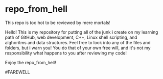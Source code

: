 # repo_from_hell
This repo is too hot to be reviewed by mere mortals!

Hello! This is my repository for putting all of the junk i create on my learning path of GitHub, web development, C++, Linux shell scripting, and alghoritms and data structures.
Feel free to look into any of the files and folders, but i warn you! You do that of your own free will, and it's not my responsibility what happens to you after reviewing my code!

Enjoy the repo_from_hell!

#FAREWELL
